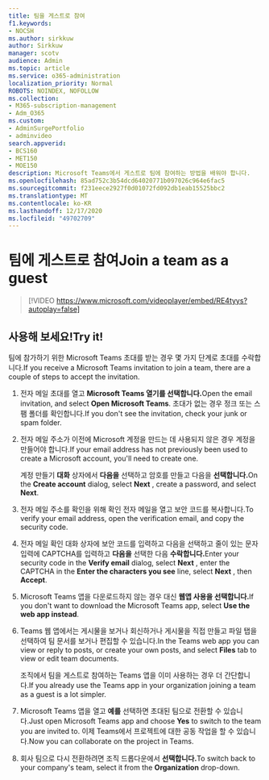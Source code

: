 ```yaml
---
title: 팀을 게스트로 참여
f1.keywords:
- NOCSH
ms.author: sirkkuw
author: Sirkkuw
manager: scotv
audience: Admin
ms.topic: article
ms.service: o365-administration
localization_priority: Normal
ROBOTS: NOINDEX, NOFOLLOW
ms.collection:
- M365-subscription-management
- Adm_O365
ms.custom:
- AdminSurgePortfolio
- adminvideo
search.appverid:
- BCS160
- MET150
- MOE150
description: Microsoft Teams에서 게스트로 팀에 참여하는 방법을 배워야 합니다.
ms.openlocfilehash: 85ad752c3b54dcd64020771b097026c964e6fac5
ms.sourcegitcommit: f231eece2927f0d01072fd092db1eab15525bbc2
ms.translationtype: MT
ms.contentlocale: ko-KR
ms.lasthandoff: 12/17/2020
ms.locfileid: "49702709"
---
```

# <a name="join-a-team-as-a-guest"></a><span data-ttu-id="77402-103">팀에 게스트로 참여</span><span class="sxs-lookup"><span data-stu-id="77402-103">Join a team as a guest</span></span>

> [!VIDEO https://www.microsoft.com/videoplayer/embed/RE4tyys?autoplay=false]

## <a name="try-it"></a><span data-ttu-id="77402-104">사용해 보세요!</span><span class="sxs-lookup"><span data-stu-id="77402-104">Try it!</span></span>

<span data-ttu-id="77402-105">팀에 참가하기 위한 Microsoft Teams 초대를 받는 경우 몇 가지 단계로 초대를 수락합니다.</span><span class="sxs-lookup"><span data-stu-id="77402-105">If you receive a Microsoft Teams invitation to join a team, there are a couple of steps to accept the invitation.</span></span>

1. <span data-ttu-id="77402-106">전자 메일 초대를 열고 **Microsoft Teams 열기를 선택합니다.**</span><span class="sxs-lookup"><span data-stu-id="77402-106">Open the email invitation, and select  **Open Microsoft Teams**.</span></span> <span data-ttu-id="77402-107">초대가 없는 경우 정크 또는 스팸 폴더를 확인합니다.</span><span class="sxs-lookup"><span data-stu-id="77402-107">If you don't see the invitation, check your junk or spam folder.</span></span>
  1. <span data-ttu-id="77402-108">전자 메일 주소가 이전에 Microsoft 계정을 만드는 데 사용되지 않은 경우 계정을 만들어야 합니다.</span><span class="sxs-lookup"><span data-stu-id="77402-108">If your email address has not previously been used to create a Microsoft account, you'll need to create one.</span></span>

     <span data-ttu-id="77402-109">계정 만들기 **대화** 상자에서 **다음을** 선택하고 암호를 만들고 다음을 **선택합니다.**</span><span class="sxs-lookup"><span data-stu-id="77402-109">On the  **Create account**  dialog, select  **Next** , create a password, and select  **Next**.</span></span>
  1. <span data-ttu-id="77402-110">전자 메일 주소를 확인을 위해 확인 전자 메일을 열고 보안 코드를 복사합니다.</span><span class="sxs-lookup"><span data-stu-id="77402-110">To verify your email address, open the verification email, and copy the security code.</span></span>
  1. <span data-ttu-id="77402-111">전자 메일 확인  대화 상자에  보안 코드를 입력하고 다음을  선택하고 줄이 있는 문자 입력에 CAPTCHA를 입력하고 **다음을** 선택한 다음 **수락합니다.**</span><span class="sxs-lookup"><span data-stu-id="77402-111">Enter your security code in the  **Verify email**  dialog, select  **Next** , enter the CAPTCHA in the  **Enter the characters you see**  line, select  **Next** , then  **Accept**.</span></span>
1. <span data-ttu-id="77402-112">Microsoft Teams 앱을 다운로드하지 않는 경우 대신 **웹앱 사용을 선택합니다.**</span><span class="sxs-lookup"><span data-stu-id="77402-112">If you don't want to download the Microsoft Teams app, select  **Use the web app instead**.</span></span>
1. <span data-ttu-id="77402-113">Teams 웹 앱에서는 게시물을 보거나 회신하거나 게시물을 직접 만들고  파일 탭을 선택하여 팀 문서를 보거나 편집할 수 있습니다.</span><span class="sxs-lookup"><span data-stu-id="77402-113">In the Teams web app you can view or reply to posts, or create your own posts, and select  **Files**  tab to view or edit team documents.</span></span>

    <span data-ttu-id="77402-114">조직에서 팀을 게스트로 참여하는 Teams 앱을 이미 사용하는 경우 더 간단합니다.</span><span class="sxs-lookup"><span data-stu-id="77402-114">If you already use the Teams app in your organization joining a team as a guest is a lot simpler.</span></span>

1. <span data-ttu-id="77402-115">Microsoft Teams 앱을 열고  **예를**  선택하면 초대된 팀으로 전환할 수 있습니다.</span><span class="sxs-lookup"><span data-stu-id="77402-115">Just open Microsoft Teams app and choose  **Yes**  to switch to the team you are invited to.</span></span>  <span data-ttu-id="77402-116">이제 Teams에서 프로젝트에 대한 공동 작업을 할 수 있습니다.</span><span class="sxs-lookup"><span data-stu-id="77402-116">Now you can collaborate on the project in Teams.</span></span>
2. <span data-ttu-id="77402-117">회사 팀으로 다시 전환하려면 조직 드롭다운에서 **선택합니다.**</span><span class="sxs-lookup"><span data-stu-id="77402-117">To switch back to your company's team, select it from the  **Organization**  drop-down.</span></span>